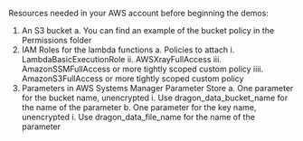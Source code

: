 Resources needed in your AWS account before beginning the demos:

1. An S3 bucket
    a. You can find an example of the bucket policy in the Permissions folder
2. IAM Roles for the lambda functions
    a. Policies to attach
        i. LambdaBasicExecutionRole
        ii. AWSXrayFullAccess
        iii. AmazonSSMFullAccess or more tightly scoped custom policy
        iiii. AmazonS3FullAccess or more tightly scoped custom policy
3. Parameters in AWS Systems Manager Parameter Store
    a. One parameter for the bucket name, unencrypted
        i. Use dragon_data_bucket_name for the name of the parameter
    b. One parameter for the key name, unencrypted
        i. Use dragon_data_file_name for the name of the parameter

